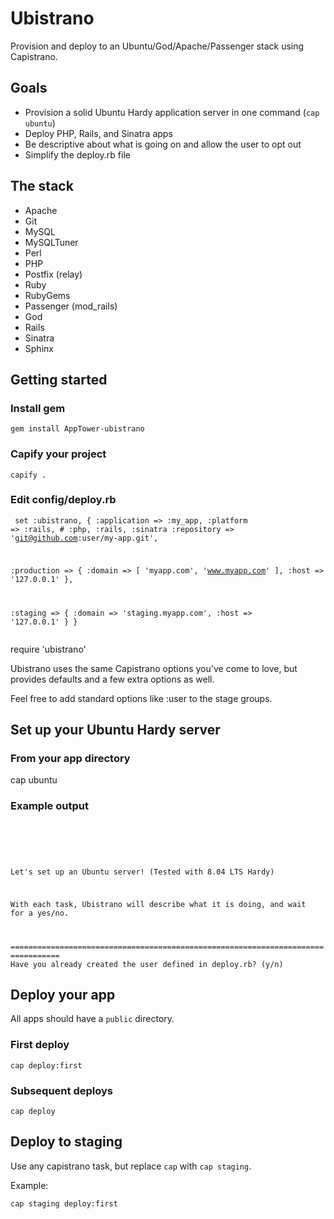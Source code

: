 Ubistrano
=========

Provision and deploy to an Ubuntu/God/Apache/Passenger stack using Capistrano.

Goals
-----

* Provision a solid Ubuntu Hardy application server in one command (<code>cap ubuntu</code>)
* Deploy PHP, Rails, and Sinatra apps
* Be descriptive about what is going on and allow the user to opt out
* Simplify the deploy.rb file

The stack
---------

* Apache
* Git
* MySQL
* MySQLTuner
* Perl
* PHP
* Postfix (relay)
* Ruby
* RubyGems
* Passenger (mod\_rails)
* God
* Rails
* Sinatra
* Sphinx


Getting started
---------------

### Install gem

	gem install AppTower-ubistrano

### Capify your project

	capify .

### Edit config/deploy.rb

<code><pre>
set :ubistrano, {
  :application  => :my\_app,
  :platform     => :rails,  # :php, :rails, :sinatra
  :repository   => 'git@github.com:user/my-app.git',
  
  :production => {
    :domain => [ 'myapp.com', 'www.myapp.com' ],
    :host   => '127.0.0.1'
  },
  
  :staging => {
    :domain => 'staging.myapp.com',
    :host   => '127.0.0.1'
  }
}
</code></pre>

require 'ubistrano'

Ubistrano uses the same Capistrano options you've come to love, but provides defaults and a few extra options as well.

Feel free to add standard options like :user to the stage groups.

Set up your Ubuntu Hardy server
-------------------------------

### From your app directory

  cap ubuntu

### Example output

<code><pre>
=================================================================================
Let's set up an Ubuntu server! (Tested with 8.04 LTS Hardy)

With each task, Ubistrano will describe what it is doing, and wait for a yes/no.

=================================================================================
Have you already created the user defined in deploy.rb? (y/n)
</code></pre>

Deploy your app
---------------

All apps should have a <code>public</code> directory.

### First deploy

	cap deploy:first
	
### Subsequent deploys

	cap deploy


Deploy to staging
-----------------

Use any capistrano task, but replace `cap` with `cap staging`.

Example:

	cap staging deploy:first